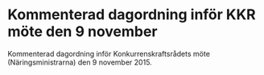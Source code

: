 # Kommenterad dagordning inför KKR möte den 9 november

Kommenterad dagordning inför Konkurrenskraftsrådets möte (Näringsministrarna) den 9 november 2015.
